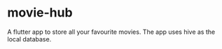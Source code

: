 # movie-hub
A flutter app to store all your favourite movies. The app uses hive as the local database.
